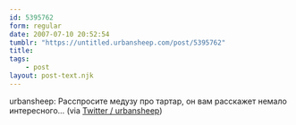 ```yaml
---
id: 5395762
form: regular
date: 2007-07-10 20:52:54
tumblr: "https://untitled.urbansheep.com/post/5395762"
title:
tags:
    - post
layout: post-text.njk
---
```


<p>urbansheep: Расспросите медузу про тартар, он вам расскажет немало интересного&hellip; (via <a href="http://twitter.com/urbansheep/statuses/143288582">Twitter / urbansheep</a>)</p>


